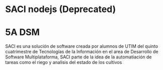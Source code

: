 # SACI nodejs (Deprecated)
<h1>5A DSM</h1>
SACI es una solución de software creada por alumnos de UTIM del quinto cuatrimestre de Tecnologías de la Información en el area de Desarrollo de Software Multiplataforma, SACI parte de la idea de la automatiación de tareas como el riego y analisis del estado de los cultivos
